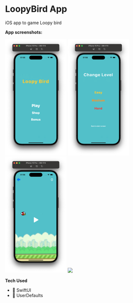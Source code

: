 # LoopyBird App
iOS app to game Loopy bird

**App screenshots:**

<p align="left">
<img src="https://github.com/Andruxa7/LoopyBird/blob/main/Image_1.png" width="200"/>
<img src="https://github.com/Andruxa7/LoopyBird/blob/main/Image_2.png" width="200">
<img src="https://github.com/Andruxa7/LoopyBird/blob/main/Image_3.png" width="200"/>
<img src="https://github.com/Andruxa7/LoopyBird/blob/main/Video.mov" width="200"/>
</p>

**Tech Used**
- 🎨 SwiftUI
- 💾 UserDefaults
